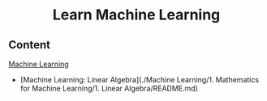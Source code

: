 <h1 id="HackerRankSolutions" align="center" >Learn Machine Learning</h1>

<h2>Content</h2>


<a href="/Machine Learning/1. Mathematics for Machine Learning/1. Linear Algebra/README.md">Machine Learning</a>

* [Machine Learning: Linear Algebra](./Machine Learning/1. Mathematics for Machine Learning/1. Linear Algebra/README.md)
